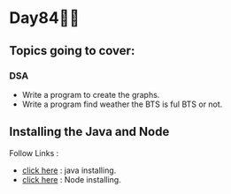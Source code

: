 # Day84🧑‍💻
## Topics going to cover: 
### DSA
- Write a program to create the graphs.
- Write a program find weather the BTS is ful BTS or not.

## Installing the Java and Node 
Follow Links : 
- [click here](https://www.java.com/en/download/help/download_options.html) : java installing.
- [click here](https://nodejs.org/en/download) : Node installing.